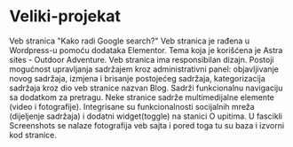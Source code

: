 # Veliki-projekat
Veb stranica "Kako radi Google search?"
Veb stranica je rađena u Wordpress-u pomoću dodataka Elementor. Tema koja je korišćena je Astra sites - Outdoor Adventure.
Veb stranica ima responsibilan dizajn. 
Postoji mogućnost upravljanja sadržajem kroz administrativni panel: objavljivanje novog sadržaja, izmjena i brisanje postojećeg sadržaja, kategorizacija sadržaja kroz dio veb stranice nazvan Blog. 
Sadrži funkcionalnu navigaciju sa dodatkom za pretragu.
Neke stranice sadrže multimedijalne elemente (video i fotografije).
Integrisane su funkcionalnosti socijalnih mreža (dijeljenje sadržaja) i dodatni widget(toggle) na stanici O upitima.
U fascikli Screenshots se nalaze fotografija veb sajta i pored toga tu su baza i izvorni kod stranice. 

